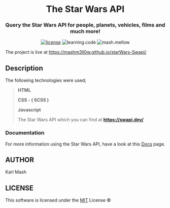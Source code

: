 <div align="center">
    <br />
    <h1>The Star Wars API</h1>
    <h3>Query the Star Wars API for people, planets, vehicles, films and much more!</h3>
</div>
<div id="badges" align="center"> 

[![license](https://img.shields.io/github/license/mashm3ll0w/starWars-Swapi.svg)](tps://github.com/mashm3ll0w/starWars-Swapi/blob/master/LICENSE.md) ![learning.code](https://img.shields.io/badge/code-robot-success.svg)  ![mash.mellow](https://img.shields.io/badge/%3C%2F%3E%20with%20%E2%99%A5%20by-mash.mellow-%23e30000.svg)

</div>

The project is live at https://mashm3ll0w.github.io/starWars-Swapi/

## Description
The following technologies were used;
>**HTML**
>
>**CSS - ( SCSS )**
>
>**Javascript**
>
>The Star Wars API which you can find at **https://swapi.dev/**

### Documentation
For more information using the Star Wars API, have a look at this [Docs](https://swapi.dev/documentation) page.

## AUTHOR
Karl Mash

## LICENSE
This software is licensed under the [MIT](https://github.com/mashm3ll0w/starWars-Swapi/blob/master/LICENSE.md) License ©